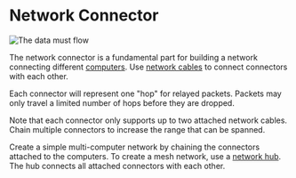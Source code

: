 # Network Connector
![The data must flow](block:oc2:network_connector)

The network connector is a fundamental part for building a network connecting different [computers](computer.md). Use [network cables](../item/network_cable.md) to connect connectors with each other.

Each connector will represent one "hop" for relayed packets. Packets may only travel a limited number of hops before they are dropped.

Note that each connector only supports up to two attached network cables. Chain multiple connectors to increase the range that can be spanned.

Create a simple multi-computer network by chaining the connectors attached to the computers. To create a mesh network, use a [network hub](network_hub.md). The hub connects all attached connectors with each other.
